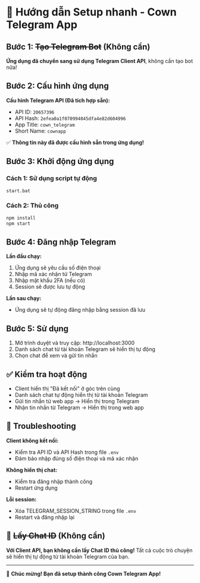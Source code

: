 # 🚀 Hướng dẫn Setup nhanh - Cown Telegram App

## Bước 1: ~~Tạo Telegram Bot~~ (Không cần)

**Ứng dụng đã chuyển sang sử dụng Telegram Client API**, không cần tạo bot nữa!

## Bước 2: Cấu hình ứng dụng

**Cấu hình Telegram API (Đã tích hợp sẵn):**
- API ID: `20657396`
- API Hash: `2efea0a1f070994045dfa4e82d604996`
- App Title: `cown_telegram`
- Short Name: `cownapp`

✅ **Thông tin này đã được cấu hình sẵn trong ứng dụng!**

## Bước 3: Khởi động ứng dụng

### Cách 1: Sử dụng script tự động
```batch
start.bat
```

### Cách 2: Thủ công
```bash
npm install
npm start
```

## Bước 4: Đăng nhập Telegram

**Lần đầu chạy:**
1. Ứng dụng sẽ yêu cầu số điện thoại
2. Nhập mã xác nhận từ Telegram
3. Nhập mật khẩu 2FA (nếu có)
4. Session sẽ được lưu tự động

**Lần sau chạy:**
- Ứng dụng sẽ tự động đăng nhập bằng session đã lưu

## Bước 5: Sử dụng

1. Mở trình duyệt và truy cập: http://localhost:3000
2. Danh sách chat từ tài khoản Telegram sẽ hiển thị tự động
3. Chọn chat để xem và gửi tin nhắn

## ✅ Kiểm tra hoạt động

- Client hiển thị "Đã kết nối" ở góc trên cùng
- Danh sách chat tự động hiển thị từ tài khoản Telegram
- Gửi tin nhắn từ web app → Hiển thị trong Telegram
- Nhận tin nhắn từ Telegram → Hiển thị trong web app

## 🔧 Troubleshooting

**Client không kết nối:**
- Kiểm tra API ID và API Hash trong file `.env`
- Đảm bảo nhập đúng số điện thoại và mã xác nhận

**Không hiển thị chat:**
- Kiểm tra đăng nhập thành công
- Restart ứng dụng

**Lỗi session:**
- Xóa TELEGRAM_SESSION_STRING trong file `.env`
- Restart và đăng nhập lại

## 📱 ~~Lấy Chat ID~~ (Không cần)

**Với Client API, bạn không cần lấy Chat ID thủ công!**
Tất cả cuộc trò chuyện sẽ hiển thị tự động từ tài khoản Telegram của bạn.

---

🎉 **Chúc mừng! Bạn đã setup thành công Cown Telegram App!**
